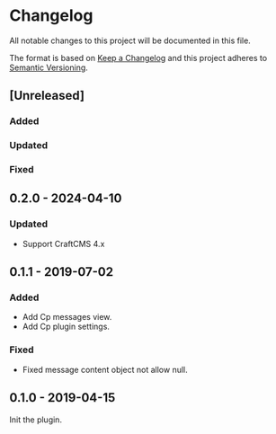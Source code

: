 Changelog
=========

All notable changes to this project will be documented in this file.

The format is based on [Keep a Changelog](http://keepachangelog.com/) and this project adheres to [Semantic Versioning](http://semver.org/).

## [Unreleased]

### Added
### Updated
### Fixed

## 0.2.0 - 2024-04-10
### Updated
- Support CraftCMS 4.x

## 0.1.1 - 2019-07-02

### Added
- Add Cp messages view.
- Add Cp plugin settings.

### Fixed
- Fixed message content object not allow null.

## 0.1.0 - 2019-04-15

Init the plugin.
